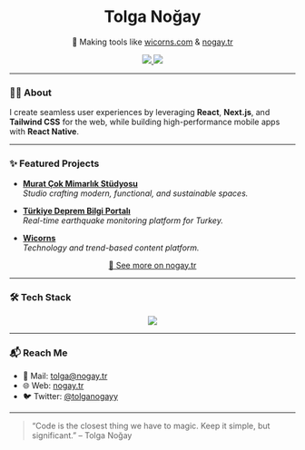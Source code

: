 <h1 align="center">Tolga Noğay</h1>
<p align="center">🚀 Making tools like <a href="https://wicorns.com">wicorns.com</a> & <a href="https://nogay.tr">nogay.tr</a></p>

<p align="center">
  <a href="mailto:tolga@nogay.tr">
    <img src="https://img.shields.io/badge/tolga@nogay.tr-Contact-blue?style=flat-square&logo=gmail&logoColor=white" />
  </a>
  <a href="https://nogay.tr">
    <img src="https://img.shields.io/badge/Website-nogay.tr-000000?style=flat-square&logo=vercel&logoColor=white" />
  </a>
</p>

---

### 👨‍💻 About

I create seamless user experiences by leveraging **React**, **Next.js**, and **Tailwind CSS** for the web, while building high-performance mobile apps with **React Native**.

---

### ✨ Featured Projects

- **[Murat Çok Mimarlık Stüdyosu](https://muratcokmimarlik.com)**  
  _Studio crafting modern, functional, and sustainable spaces._

- **[Türkiye Deprem Bilgi Portalı](https://depremhatti.xyz)**  
  _Real-time earthquake monitoring platform for Turkey._

- **[Wicorns](https://wicorns.com)**  
  _Technology and trend-based content platform._

<p align="center">
  <a href="https://nogay.tr">🔗 See more on nogay.tr</a>
</p>

---

### 🛠️ Tech Stack

<p align="center">
  <img src="https://skillicons.dev/icons?i=nextjs,react,ts,tailwind,nodejs,nestjs,prisma,supabase,postgres,figma,vercel" />
</p>

---

### 📬 Reach Me

- 📧 Mail: [tolga@nogay.tr](mailto:tolga@nogay.tr)  
- 🌐 Web: [nogay.tr](https://nogay.tr)  
- 🐦 Twitter: [@tolganogayy](https://twitter.com/tolganogayy)

---

> “Code is the closest thing we have to magic. Keep it simple, but significant.” – Tolga Noğay
